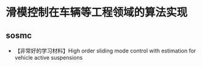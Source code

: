 # 滑模控制在车辆等工程领域的算法实现

## sosmc
* 【非常好的学习材料】High order sliding mode control with estimation for vehicle active suspensions
